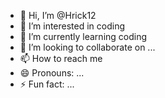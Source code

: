 - 👋 Hi, I’m @Hrick12
- 👀 I’m interested in coding
- 🌱 I’m currently learning coding
- 💞️ I’m looking to collaborate on ...
- 📫 How to reach me 
- 😄 Pronouns: ...
- ⚡ Fun fact: ...

<!---
Hrick12/Hrick12 is a ✨ special ✨ repository because its `README.md` (this file) appears on your GitHub profile.
You can click the Preview link to take a look at your changes.
--->
